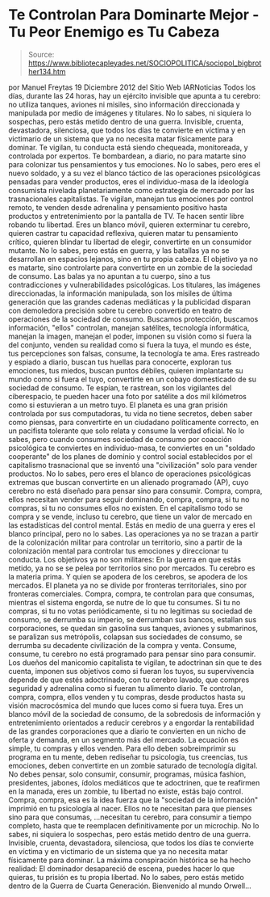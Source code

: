 # Te Controlan Para Dominarte Mejor - Tu Peor Enemigo es Tu Cabeza

> Source: https://www.bibliotecapleyades.net/SOCIOPOLITICA/sociopol_bigbrother134.htm

por Manuel Freytas
19 Diciembre 2012
del Sitio Web
IARNoticias
Todos los días,
durante las 24 horas, hay un ejército invisible que
apunta a tu cerebro: no utiliza tanques, aviones ni
misiles, sino información direccionada y manipulada por
medio de imágenes y titulares.
No lo sabes, ni siquiera lo
sospechas, pero estás metido dentro de una guerra.
Invisible, cruenta, devastadora, silenciosa, que todos
los días te convierte en víctima y en victimario de un
sistema que ya no necesita matar físicamente para
dominar.
Te vigilan, tu conducta está siendo chequeada, monitoreada, y controlada por
expertos.
Te bombardean, a diario, no para matarte sino para colonizar tus
pensamientos y tus emociones.
No lo sabes, pero eres el nuevo soldado, y a su vez el blanco táctico de las
operaciones psicológicas pensadas para vender productos, eres el
individuo-masa de la ideología consumista nivelada planetariamente como
estrategia de mercado por las trasnacionales capitalistas.
Te vigilan, manejan tus emociones por control remoto, te venden desde
adrenalina y pensamiento positivo hasta productos y entretenimiento por la
pantalla de TV. Te hacen sentir libre robando tu libertad.
Eres un blanco móvil, quieren exterminar tu cerebro, quieren castrar tu
capacidad reflexiva, quieren matar tu pensamiento crítico, quieren blindar
tu libertad de elegir, convertirte en un consumidor mutante.
No lo sabes, pero estás en guerra, y las batallas ya no se desarrollan en
espacios lejanos, sino en tu propia cabeza. El objetivo ya no es matarte,
sino controlarte para convertirte en un zombie de la sociedad de consumo.
Las balas ya no apuntan a tu cuerpo, sino a tus contradicciones y
vulnerabilidades psicológicas.
Los titulares, las imágenes direccionadas, la información manipulada, son
los misiles de última generación que las grandes cadenas mediáticas y la
publicidad disparan con demoledora precisión sobre tu cerebro convertido en
teatro de operaciones de la sociedad de consumo.
Buscamos protección, buscamos información, "ellos" controlan, manejan
satélites, tecnología informática, manejan la imagen, manejan el poder,
imponen su visión como si fuera la del conjunto, venden su realidad como si
fuera la tuya, el mundo es éste, tus percepciones son falsas, consume, la
tecnología te ama.
Eres rastreado y espiado a diario, buscan tus huellas para conocerte,
exploran tus emociones, tus miedos, buscan puntos débiles, quieren
implantarte su mundo como si fuera el tuyo, convertirte en un cobayo
domesticado de su sociedad de consumo.
Te espían, te rastrean, son los vigilantes del ciberespacio, te pueden hacer
una foto por satélite a dos mil kilómetros como si estuvieran a un metro tuyo.
El planeta es una gran prisión controlada por sus computadoras, tu vida no
tiene secretos, deben saber como piensas, para convertirte en un ciudadano
políticamente correcto, en un pacifista tolerante que solo relata y consume
la verdad oficial.
No lo sabes, pero cuando consumes sociedad de consumo por coacción
psicológica te conviertes en individuo-masa, te conviertes en un "soldado
cooperante" de los planes de dominio y control social establecidos por el
capitalismo trasnacional que se inventó una "civilización" solo para vender
productos.
No lo sabes, pero eres el blanco de operaciones psicológicas extremas que
buscan convertirte en un alienado programado (AP), cuyo cerebro no está
diseñado para pensar sino para consumir.
Compra, compra, ellos necesitan vender para seguir dominando, compra, compra,
si tu no compras, si tu no consumes ellos no existen. En el capitalismo todo
se compra y se vende, incluso tu cerebro, que tiene un valor de mercado en
las estadísticas del control mental.
Estás en medio de una guerra y eres el blanco principal, pero no lo sabes.
Las operaciones ya no se trazan a partir de la colonización militar para
controlar un territorio, sino a partir de la colonización mental para
controlar tus emociones y direccionar tu conducta.
Los objetivos ya no son militares:
En la guerra en que estás metido, ya no
se se pelea por territorios sino por mercados. Tu cerebro es la materia
prima. Y quien se apodera de los cerebros, se apodera de los mercados. El
planeta ya no se divide por fronteras territoriales, sino por fronteras
comerciales.
Compra, compra, te controlan para que consumas, mientras el sistema engorda,
se nutre de lo que tu consumes.
Si tu no compras, si tu no votas periódicamente, si tu no legitimas su
sociedad de consumo, se derrumba su imperio, se derrumban sus bancos,
estallan sus corporaciones, se quedan sin gasolina sus tanques, aviones y
submarinos, se paralizan sus metrópolis, colapsan sus sociedades de consumo,
se derrumba su decadente civilización de la compra y venta.
Consume, consume, tu cerebro no está programado para pensar sino para
consumir.
Los dueños del manicomio capitalista te vigilan, te adoctrinan sin que te
des cuenta, imponen sus objetivos como si fueran los tuyos, su supervivencia
depende de que estés adoctrinado, con tu cerebro lavado, que compres
seguridad y adrenalina como si fueran tu alimento diario.
Te controlan, compra, compra, ellos venden y tu compras, desde productos
hasta su visión macrocósmica del mundo que luces como si fuera tuya.
Eres un blanco móvil de la sociedad de consumo, de la sobredosis de
información y entretenimiento orientados a reducir cerebros y a engordar la
rentabilidad de las grandes corporaciones que a diario te convierten en un
nicho de oferta y demanda, en un segmento más del mercado.
La ecuación es simple, tu compras y ellos venden. Para ello deben
sobreimprimir su programa en tu mente, deben rediseñar tu psicología, tus
creencias, tus emociones, deben convertirte en un zombie saturado de
tecnología digital.
No debes pensar, solo consumir, consumir, programas, música fashion,
presidentes, jabones, ídolos mediáticos que te adoctrinen, que te reafirmen
en la manada, eres un zombie, tu libertad no existe, estás bajo control.
Compra, compra, esa es la idea fuerza que la "sociedad de la información"
imprimió en tu psicología al nacer.
Ellos no te necesitan para que pienses sino para que consumas,
...necesitan tu
cerebro, para consumir a tiempo completo, hasta que te
reemplacen
definitivamente por un microchip.
No lo sabes, ni siquiera lo sospechas, pero estás metido dentro de una
guerra. Invisible, cruenta, devastadora, silenciosa, que todos los días te
convierte en víctima y en victimario de un sistema que ya no necesita matar
físicamente para dominar.
La máxima conspiración histórica se ha hecho realidad:
El dominador
desapareció de escena, puedes hacer lo que quieras, tu prisión es tu propia
libertad.
No lo sabes, pero estás metido dentro de la Guerra de Cuarta Generación.
Bienvenido al mundo Orwell...
